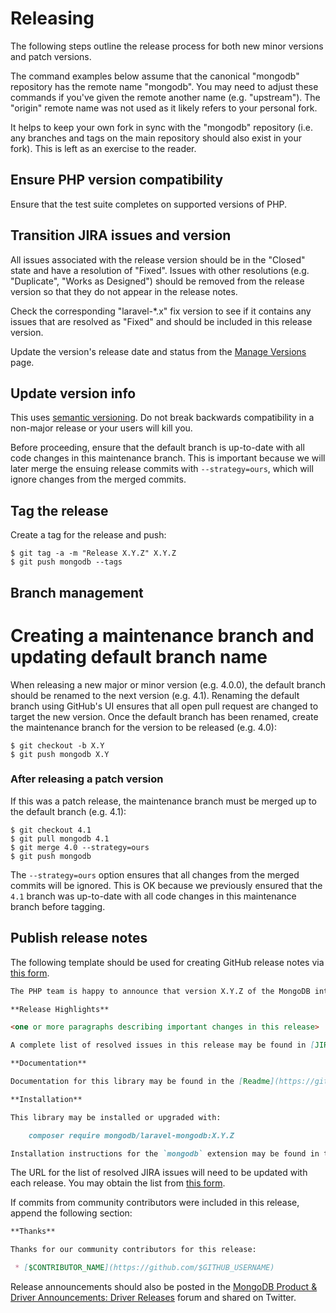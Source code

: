 # Releasing

The following steps outline the release process for both new minor versions and
patch versions.

The command examples below assume that the canonical "mongodb" repository has
the remote name "mongodb". You may need to adjust these commands if you've given
the remote another name (e.g. "upstream"). The "origin" remote name was not used
as it likely refers to your personal fork.

It helps to keep your own fork in sync with the "mongodb" repository (i.e. any
branches and tags on the main repository should also exist in your fork). This
is left as an exercise to the reader.

## Ensure PHP version compatibility

Ensure that the test suite completes on supported versions of PHP.

## Transition JIRA issues and version

All issues associated with the release version should be in the "Closed" state
and have a resolution of "Fixed". Issues with other resolutions (e.g.
"Duplicate", "Works as Designed") should be removed from the release version so
that they do not appear in the release notes.

Check the corresponding "laravel-*.x" fix version to see if it contains any
issues that are resolved as "Fixed" and should be included in this release
version.

Update the version's release date and status from the
[Manage Versions](https://jira.mongodb.org/plugins/servlet/project-config/PHPORM/versions)
page.

## Update version info

This uses [semantic versioning](https://semver.org/). Do not break
backwards compatibility in a non-major release or your users will kill you.

Before proceeding, ensure that the default branch is up-to-date with all code
changes in this maintenance branch. This is important because we will later
merge the ensuing release commits with `--strategy=ours`, which will ignore
changes from the merged commits.

## Tag the release

Create a tag for the release and push:

```console
$ git tag -a -m "Release X.Y.Z" X.Y.Z
$ git push mongodb --tags
```

## Branch management

# Creating a maintenance branch and updating default branch name

When releasing a new major or minor version (e.g. 4.0.0), the default branch
should be renamed to the next version (e.g. 4.1). Renaming the default branch
using GitHub's UI ensures that all open pull request are changed to target the
new version.
Once the default branch has been renamed, create the maintenance branch for the
version to be released (e.g. 4.0):

```console
$ git checkout -b X.Y
$ git push mongodb X.Y
```

### After releasing a patch version

If this was a patch release, the maintenance branch must be merged up to the
default branch (e.g. 4.1):

```console
$ git checkout 4.1
$ git pull mongodb 4.1
$ git merge 4.0 --strategy=ours
$ git push mongodb
```

The `--strategy=ours` option ensures that all changes from the merged commits
will be ignored. This is OK because we previously ensured that the `4.1`
branch was up-to-date with all code changes in this maintenance branch before
tagging.


## Publish release notes

The following template should be used for creating GitHub release notes via
[this form](https://github.com/mongodb/laravel-mongodb/releases/new).

```markdown
The PHP team is happy to announce that version X.Y.Z of the MongoDB integration for Laravel is now available.

**Release Highlights**

<one or more paragraphs describing important changes in this release>

A complete list of resolved issues in this release may be found in [JIRA]($JIRA_URL).

**Documentation**

Documentation for this library may be found in the [Readme](https://github.com/mongodb/laravel-mongodb/blob/$VERSION/README.md).

**Installation**

This library may be installed or upgraded with:

    composer require mongodb/laravel-mongodb:X.Y.Z

Installation instructions for the `mongodb` extension may be found in the [PHP.net documentation](https://php.net/manual/en/mongodb.installation.php).
```

The URL for the list of resolved JIRA issues will need to be updated with each
release. You may obtain the list from
[this form](https://jira.mongodb.org/secure/ReleaseNote.jspa?projectId=22488).

If commits from community contributors were included in this release, append the
following section:

```markdown
**Thanks**

Thanks for our community contributors for this release:

 * [$CONTRIBUTOR_NAME](https://github.com/$GITHUB_USERNAME)
```

Release announcements should also be posted in the [MongoDB Product & Driver Announcements: Driver Releases](https://mongodb.com/community/forums/tags/c/announcements/driver-releases/110/php) forum and shared on Twitter.
